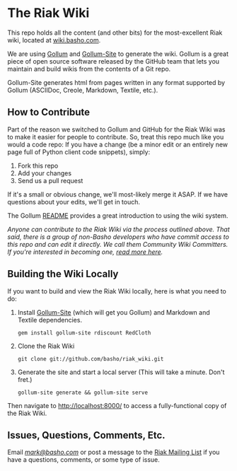 # The Riak Wiki

This repo holds all the content (and other bits) for the most-excellent Riak wiki, located at [wiki.basho.com](http://wiki.basho.com).

We are using [Gollum](https://github.com/github/gollum) and [Gollum-Site](https://github.com/dreverri/gollum-site) to generate the wiki. Gollum is a great piece of open source software released by the GitHub team that lets you maintain and build wikis from the contents of a Git repo.

Gollum-Site generates html from pages written in any format supported by Gollum (ASCIIDoc, Creole, Markdown, Textile, etc.).

## How to Contribute

Part of the reason we switched to Gollum and GitHub for the Riak Wiki was to make it easier for people to contribute. So, treat this repo much like you would a code repo: If you have a change (be a minor edit or an entirely new page full of Python client code snippets), simply:

1. Fork this repo
2. Add your changes
3. Send us a pull request

If it's a small or obvious change, we'll most-likely merge it ASAP. If we have questions about your edits, we'll get in touch.

The Gollum [README](https://github.com/github/gollum/blob/master/README.md) provides a great introduction to using the wiki system.

*Anyone can contribute to the Riak Wiki via the process outlined above. That said, there is a group of non-Basho developers who have commit access to this repo and can edit it directly. We call them _Community Wiki Committers_. If you're interested in becoming one, [read more here](http://wiki.basho.com/Contributing-to-the-Riak-Wiki.html).*

## Building the Wiki Locally

If you want to build and view the Riak Wiki locally, here is what you need to do:

1. Install [Gollum-Site](https://github.com/dreverri/gollum-site) (which will get you Gollum) and Markdown and Textile dependencies.

	`gem install gollum-site rdiscount RedCloth`

2. Clone the Riak Wiki

   `git clone git://github.com/basho/riak_wiki.git`

3. Generate the site and start a local server (This will take a minute. Don't fret.)

   `gollum-site generate && gollum-site serve`

Then navigate to [http://localhost:8000/](http://localhost:8000/) to access a fully-functional copy of the Riak Wiki.

## Issues, Questions, Comments, Etc.

Email *mark@basho.com* or post a message to the [Riak Mailing List](http://lists.basho.com/mailman/listinfo/riak-users_lists.basho.com) if you have a questions, comments, or some type of issue.
